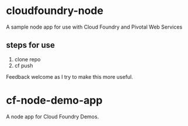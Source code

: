 
# cloudfoundry-node
A sample node app for use with Cloud Foundry and Pivotal Web Services

## steps for use
1. clone repo
2. cf push <app name>


Feedback welcome as I try to make this more useful. 

# cf-node-demo-app
A node app for Cloud Foundry Demos. 

